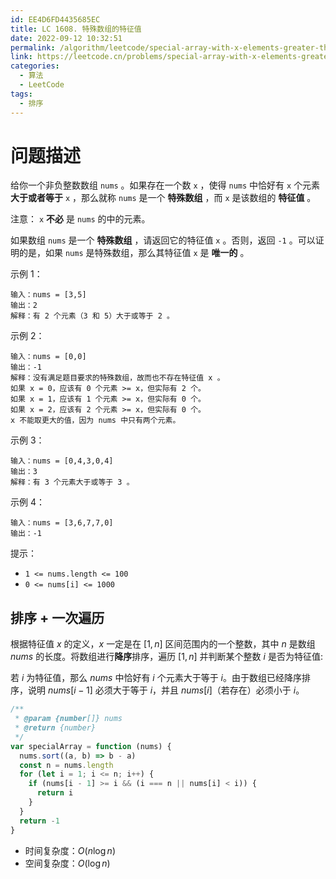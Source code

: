 ```yaml
---
id: EE4D6FD4435685EC
title: LC 1608. 特殊数组的特征值
date: 2022-09-12 10:32:51
permalink: /algorithm/leetcode/special-array-with-x-elements-greater-than-or-equal-x
link: https://leetcode.cn/problems/special-array-with-x-elements-greater-than-or-equal-x
categories:
  - 算法
  - LeetCode
tags:
  - 排序
---
```


<Level :type='1'/>

# 问题描述

给你一个非负整数数组 `nums` 。如果存在一个数 `x` ，使得 `nums` 中恰好有 `x` 个元素 **大于或者等于** `x` ，那么就称 `nums` 是一个 **特殊数组** ，而 `x` 是该数组的 **特征值** 。

注意： `x` **不必** 是 `nums` 的中的元素。

如果数组 `nums` 是一个 **特殊数组** ，请返回它的特征值 `x` 。否则，返回 `-1` 。可以证明的是，如果 `nums` 是特殊数组，那么其特征值 `x` 是 **唯一的** 。

示例 1：

```text
输入：nums = [3,5]
输出：2
解释：有 2 个元素（3 和 5）大于或等于 2 。
```

示例 2：

```text
输入：nums = [0,0]
输出：-1
解释：没有满足题目要求的特殊数组，故而也不存在特征值 x 。
如果 x = 0，应该有 0 个元素 >= x，但实际有 2 个。
如果 x = 1，应该有 1 个元素 >= x，但实际有 0 个。
如果 x = 2，应该有 2 个元素 >= x，但实际有 0 个。
x 不能取更大的值，因为 nums 中只有两个元素。
```

示例 3：

```text
输入：nums = [0,4,3,0,4]
输出：3
解释：有 3 个元素大于或等于 3 。
```

示例 4：

```text
输入：nums = [3,6,7,7,0]
输出：-1
```

提示：

- `1 <= nums.length <= 100`
- `0 <= nums[i] <= 1000`

## 排序 + 一次遍历

根据特征值 $x$ 的定义，$x$ 一定是在 $[1, n]$ 区间范围内的一个整数，其中 $n$ 是数组 $nums$ 的长度。将数组进行**降序**排序，遍历 $[1, n]$ 并判断某个整数 $i$ 是否为特征值:

若 $i$ 为特征值，那么 $nums$ 中恰好有 $i$ 个元素大于等于 $i$。由于数组已经降序排序，说明 $nums[i−1]$ 必须大于等于 $i$，并且 $nums[i]$（若存在）必须小于 $i$。

```javascript
/**
 * @param {number[]} nums
 * @return {number}
 */
var specialArray = function (nums) {
  nums.sort((a, b) => b - a)
  const n = nums.length
  for (let i = 1; i <= n; i++) {
    if (nums[i - 1] >= i && (i === n || nums[i] < i)) {
      return i
    }
  }
  return -1
}
```

- 时间复杂度：$O(n\log{n})$
- 空间复杂度：$O(\log{n})$
